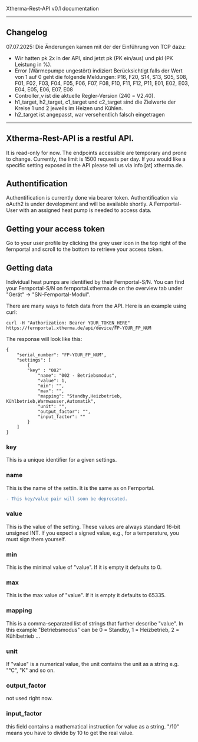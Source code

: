 Xtherma-Rest-API v0.1 documentation

---

## Changelog

07.07.2025: Die Änderungen kamen mit der der Einführung von TCP dazu:
- Wir hatten pk 2x in der API, sind jetzt pk (PK ein/aus) und pkl (PK Leistung in %).
- Error (Wärmepumpe ungestört) indiziert Berücksichtigt falls der Wert von 1 auf 0 geht die folgende Meldungen: P16, F20, S14, S13, S05, S08, F01, F02, F03, F04, F05, F06, F07, F08, F10, F11, F12, P11, E01, E02, E03, E04, E05, E06, E07, E08
- Controller_v ist die aktuelle Regler-Version (240 = V2.40).
- h1_target, h2_target, c1_target und c2_target sind die Zielwerte der Kreise 1 und 2 jeweils im Heizen und Kühlen.
- h2_target ist angepasst, war versehentlich falsch eingetragen

---

## Xtherma-Rest-API is a restful API. 
It is read-only for now.
The endpoints accessible are temporary and prone to change. Currently, the limit is 1500 requests per day.
If you would like a specific setting exposed in the API please tell us via info [at] xtherma.de.


## Authentification
Authentification is currently done via bearer token. 
Authentification via oAuth2 is under development and will be available shortly.
A Fernportal-User with an assigned heat pump is needed to access data. 

## Getting your access token
Go to your user profile by clicking the grey user icon in the top right of the fernportal and scroll to the bottom to retrieve your access token. 

## Getting data
Individual heat pumps are identified by their Fernportal-S/N. 
You can find your Fernportal-S/N on fernportal.xtherma.de
on the overview tab under "Gerät" -> "SN-Fernportal-Modul".

There are many ways to fetch data from the API. Here is an example using curl:
```
curl -H "Authorization: Bearer YOUR_TOKEN_HERE" https://fernportal.xtherma.de/api/device/FP-YOUR_FP_NUM
```
The response will look like this:

```
{
    "serial_number": "FP-YOUR_FP_NUM",
    "settings": [
		{
	    "key" : "002"	
            "name": "002 - Betriebsmodus",
            "value": 1,
            "min": "",
            "max": "",
            "mapping": "Standby,Heizbetrieb, Kühlbetrieb,Warmwasser,Automatik",
            "unit": "",
            "output_factor": "",
            "input_factor": ""
        }
    ]
}
```
### key
This is a unique identifier for a given settings. 

### name
This is the name of the settin. It is the same as on Fernportal.

```diff
- This key/value pair will soon be deprecated.
```
### value
This is the value of the setting. These values are always standard 16-bit unsigned INT. 
If you expect a signed value, e.g., for a temperature, you must sign them yourself.

### min
This is the minimal value of "value". If it is empty it defaults to 0.

### max 
This is the max value of "value". If it is empty it defaults to 65335.

### mapping
This is a comma-separated list of strings that further describe "value".
In this example "Betriebsmodus" can be 0 = Standby, 1 = Heizbetrieb, 2 = Kühlbetrieb ...

### unit
If "value" is a numerical value, the unit contains the unit as a string e.g. "°C", "K" and so on. 

### output_factor
not used right now.

### input_factor
this field contains a mathematical instruction for value as a string. "/10" means you have to divide by 10 to get the real value. 




